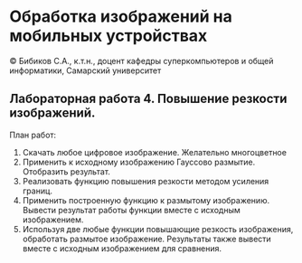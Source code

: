 # Обработка изображений на мобильных устройствах

© Бибиков С.А., к.т.н., доцент кафедры суперкомпьютеров и общей информатики, Самарский университет

## Лабораторная работа 4. Повышение резкости изображений.

План работ:
1. Скачать любое цифровое изображение. Желательно многоцветное
2. Применить к исходному изображению Гауссово размытие. Отобразить результат.
3. Реализовать функцию повышения резкости методом усиления границ.
4. Применить построенную функцию к размытому изображению. Вывести результат работы функции вместе с исходным изображением.
5. Используя две любые функции повышающие резкость изображения, обработать размытое изображение. Результаты также вывести вместе с исходным изображением для сравнения.
